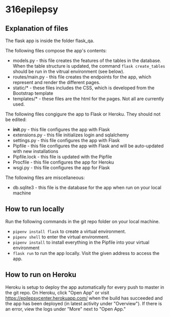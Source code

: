 # 316epilepsy
## Explanation of files
The flask app is inside the folder flask_qa.

The following files compose the app's contents:
* models.py - this file creates the features of the tables in the database. When the table structure is updated, the command `flask create_tables` should be run in the vitrual environment (see below).
* routes/main.py - this file creates the endpoints for the app, which represent and render the different pages. 
* static/* - these files includes the CSS, which is developed from the Bootstrap template
* templates/* - these files are the html for the pages. Not all are currently used. 

The following files congigure the app to Flask or Heroku. They should not be edited:
* __init__.py - this file configures the app with Flask
* extensions.py - this file initializes login and sqlalchemy
* settings.py - this file configures the app with Flask
* Pipfile - this file configures the app with Flask and will be auto-updated with new installations
* Pipfile.lock - this file is updated with the Pipfile
* Procfile - this file configures the app for Heroku
* wsgi.py - this file configures the app for Flask

The following files are miscellaneous:
* db.sqlite3 - this file is the database for the app when run on your local machine

## How to run locally
Run the following commands in the git repo folder on your local machine. 
* `pipenv install flask` to create a virtual environment.
* `pipenv shell` to enter the virtual environment.
* `pipenv install` to install everything in the Pipfile into your virtual environment
* `flask run` to run the app locally. 
Visit the given address to access the app.

## How to run on Heroku
Heroku is setup to deploy the app automatically for every push to master in the git repo. On Heroku, click "Open App" or visit https://epilepsycenter.herokuapp.com/ when the build has succeeded and the app has been deployed (in latest activity under "Overview"). If there is an error, view the logs under "More" next to "Open App."

